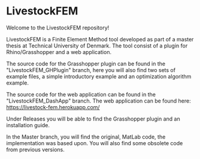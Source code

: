 # LivestockFEM

Welcome to the LivestockFEM repository!

LivestockFEM is a Finite Element Method tool developed as part of a master thesis at Technical University of Denmark.
The tool consist of a plugin for Rhino/Grasshopper and a web application.

The source code for the Grasshopper plugin can be found in the "LivestockFEM_GHPlugin" branch, here you will also find two sets of example files, a simple introductory example and an optimization algorithm example.

The source code for the web application can be found in the "LivestockFEM_DashApp" branch. The web application can be found here:
https://livestock-fem.herokuapp.com/

Under Releases you will be able to find the Grasshopper plugin and an installation guide.

In the Master branch, you will find the original, MatLab code, the implementation was based upon. You will also find some obsolete code from previous versions.
